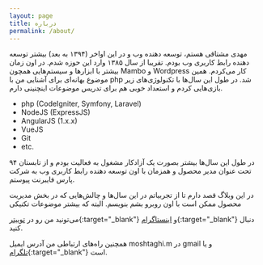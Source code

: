 ```yaml
---
layout: page
title: درباره
permalink: /about/
---
```

مهدی مشتاقی هستم، توسعه دهنده وب و در این اواخر (۱۳۹۴ به بعد) بیشتر توسعه دهنده رابط کاربری وب بودم.
تقریبا از سال ۱۳۸۵ وارد این حوزه شدم. در اون زمان بیشتر با ابزارها و سیستم‌هایی همچون Mambo و Wordpress کار می‌کردم. همین موضوع بهانه‌ای برای آشنایی من با php شد.
در طول این سال‌ها با تکنولوژی‌های زیر بازی‌هایی کردم و استعداد خوبی هم برای تدریس موضوعات اینچنینی دارم.

<ul style="direction: ltr;">
    <li>php (CodeIgniter, Symfony, Laravel)</li>
    <li>NodeJS (ExpressJS)</li>
    <li>AngularJS (1.x.x)</li>
    <li>VueJS</li>
    <li>Git</li>
    <li>etc.</li>
</ul>

در طول این سال‌ها بیشتر بصورت یک آزادکار مشغول به فعالیت بودم و از تابستان ۹۴ تحت عنوان مدیر محصول و همزمان با اون توسعه‌ دهنده رابط کاربری وب به شرکت پارس فایبرنت پیوستم.

در این وبلاگ قصد دارم تا از تجربیاتم در این سال‌ها و چالش‌هایی که در بخش مدیریت محصول ممکن است با اون روبرو بشم بنویسم. البته که بیشتر موضوعات تکنیکی

می‌تونید من رو در [توییتر]({{site.author.twitter}}){:target="_blank"} و [اینستاگرام]({{site.author.instagram}}){:target="_blank"} دنبال کنید.

همچنین راه‌های ارتباطی من آدرس ایمیل moshtaghi.m در gmail و یا [تلگرام]({{site.author.telegram}}){:target="_blank"} است.